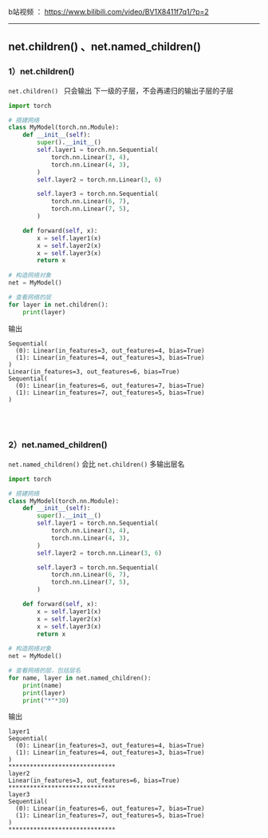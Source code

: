 b站视频 ： https://www.bilibili.com/video/BV1X8411f7q1/?p=2

----



##  net.children() 、net.named_children() <!-- {docsify-ignore} -->



### 1）net.children() 

`net.children() ` 只会输出 下一级的子层，不会再递归的输出子层的子层


```python
import torch

# 搭建网络
class MyModel(torch.nn.Module):
    def __init__(self):
        super().__init__()
        self.layer1 = torch.nn.Sequential(
            torch.nn.Linear(3, 4),
            torch.nn.Linear(4, 3),
        )
        self.layer2 = torch.nn.Linear(3, 6)

        self.layer3 = torch.nn.Sequential(
            torch.nn.Linear(6, 7),
            torch.nn.Linear(7, 5),
        )

    def forward(self, x):
        x = self.layer1(x)
        x = self.layer2(x)
        x = self.layer3(x)
        return x
      
# 构造网络对象
net = MyModel()

# 查看网络的层
for layer in net.children():
    print(layer)
```

输出

```
Sequential(
  (0): Linear(in_features=3, out_features=4, bias=True)
  (1): Linear(in_features=4, out_features=3, bias=True)
)
Linear(in_features=3, out_features=6, bias=True)
Sequential(
  (0): Linear(in_features=6, out_features=7, bias=True)
  (1): Linear(in_features=7, out_features=5, bias=True)
)
```

<br />

<br />



### 2）net.named_children()

`net.named_children()` 会比 `net.children()` 多输出层名

```python
import torch

# 搭建网络
class MyModel(torch.nn.Module):
    def __init__(self):
        super().__init__()
        self.layer1 = torch.nn.Sequential(
            torch.nn.Linear(3, 4),
            torch.nn.Linear(4, 3),
        )
        self.layer2 = torch.nn.Linear(3, 6)

        self.layer3 = torch.nn.Sequential(
            torch.nn.Linear(6, 7),
            torch.nn.Linear(7, 5),
        )

    def forward(self, x):
        x = self.layer1(x)
        x = self.layer2(x)
        x = self.layer3(x)
        return x
      
# 构造网络对象
net = MyModel()

# 查看网络的层，包括层名
for name, layer in net.named_children():
    print(name)
    print(layer)
    print("*"*30)
```

输出

```
layer1
Sequential(
  (0): Linear(in_features=3, out_features=4, bias=True)
  (1): Linear(in_features=4, out_features=3, bias=True)
)
******************************
layer2
Linear(in_features=3, out_features=6, bias=True)
******************************
layer3
Sequential(
  (0): Linear(in_features=6, out_features=7, bias=True)
  (1): Linear(in_features=7, out_features=5, bias=True)
)
******************************
```

